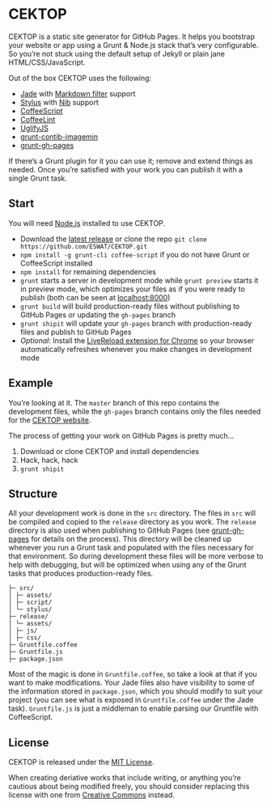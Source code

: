 # CEKTOP

CEKTOP is a static site generator for GitHub Pages. It helps you bootstrap your website or app using a Grunt & Node.js stack that’s very configurable. So you’re not stuck using the default setup of Jekyll or plain jane HTML/CSS/JavaScript.

Out of the box CEKTOP uses the following:

- [Jade](http://jade-lang.com/) with [Markdown filter](http://jade-lang.com/reference/#filters) support
- [Stylus](http://learnboost.github.io/stylus/) with [Nib](http://visionmedia.github.io/nib/) support
- [CoffeeScript](http://coffeescript.org/)
- [CoffeeLint](http://www.coffeelint.org/)
- [UglifyJS](http://marijnhaverbeke.nl//uglifyjs)
- [grunt-contib-imagemin](https://github.com/gruntjs/grunt-contrib-imagemin)
- [grunt-gh-pages](https://github.com/tschaub/grunt-gh-pages)

If there’s a Grunt plugin for it you can use it; remove and extend things as needed. Once you’re satisfied with your work you can publish it with a single Grunt task.

## Start

You will need [Node.js](http://nodejs.org/download/) installed to use CEKTOP.

- Download the [latest release](https://github.com/ESWAT/CEKTOP/releases) or clone the repo `git clone https://github.com/ESWAT/CEKTOP.git`
- `npm install -g grunt-cli coffee-script` if you do not have Grunt or CoffeeScript installed
- `npm install` for remaining dependencies
- `grunt` starts a server in development mode while `grunt preview` starts it in preview mode, which optimizes your files as if you were ready to publish (both can be seen at [localhost:8000](http://localhost:8000/))
- `grunt build` will build production-ready files without publishing to GitHub Pages or updating the `gh-pages` branch
- `grunt shipit` will update your `gh-pages` branch with production-ready files and publish to GitHub Pages
- *Optional*: Install the [LiveReload extension for Chrome](https://chrome.google.com/webstore/detail/livereload/jnihajbhpnppcggbcgedagnkighmdlei) so your browser automatically refreshes whenever you make changes in development mode

## Example

You’re looking at it. The `master` branch of this repo contains the development files, while the `gh-pages` branch contains only the files needed for the [CEKTOP website](http://eswat.ca/cektop).

The process of getting your work on GitHub Pages is pretty much…

1. Download or clone CEKTOP and install dependencies
2. Hack, hack, hack
3. `grunt shipit`

## Structure

All your development work is done in the `src` directory. The files in `src` will be compiled and copied to the `release` directory as you work. The `release` directory is also used when publishing to GitHub Pages (see [grunt-gh-pages](https://github.com/tschaub/grunt-gh-pages) for details on the process). This directory will be cleaned up whenever you run a Grunt task and populated with the files necessary for that environment. So during development these files will be more verbose to help with debugging, but will be optimized when using any of the Grunt tasks that produces production-ready files.

```
├─ src/
│ ├─ assets/
│ ├─ script/
│ └─ stylus/
├─ release/
│ └─ assets/
│ ├─ js/
│ ├─ css/
├─ Gruntfile.coffee
├─ Gruntfile.js
├─ package.json
```

Most of the magic is done in `Gruntfile.coffee`, so take a look at that if you want to make modifications. Your Jade files also have visibility to some of the information stored in `package.json`, which you should modify to suit your project (you can see what is exposed in `Gruntfile.coffee` under the Jade task). `Gruntfile.js` is just a middleman to enable parsing our Gruntfile with CoffeeScript.

## License

CEKTOP is released under the [MIT License](LICENSE).

When creating deriative works that include writing, or anything you’re cautious about being modified freely, you should consider replacing this license with one from [Creative Commons](http://creativecommons.org/choose/) instead.
